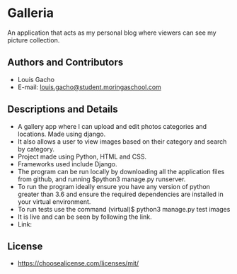 # Galleria
An application that acts as my personal blog where viewers can see my picture collection.  
  
## Authors and Contributors
- Louis Gacho  
- E-mail: louis.gacho@student.moringaschool.com  
## Descriptions and Details
- A gallery app where I can upload and edit photos categories and locations. Made using django.   
- It also allows a user to view images based on their category and search by category.    
- Project made using Python, HTML and CSS.    
- Frameworks used include Django.   
- The program can be run locally by downloading all the application files from github, and running $python3 manage.py runserver.      
- To run the program ideally ensure you have any version of python greater than 3.6 and ensure the required dependencies are installed in your virtual environment.   
- To run tests use the command (virtual)$ python3 manage.py test images   
- It is live and can be seen by following the link.    
- Link:   

## License
- https://choosealicense.com/licenses/mit/


